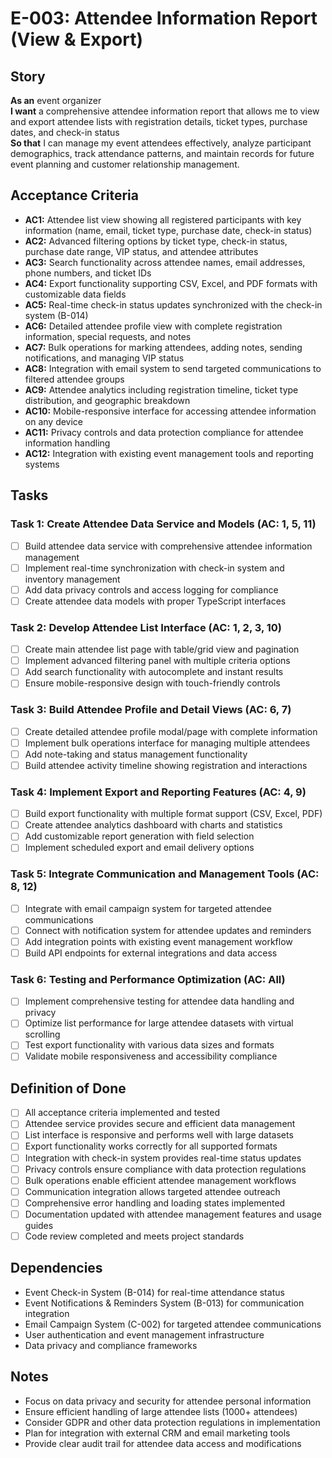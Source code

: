 # E-003: Attendee Information Report (View & Export)

## Story

**As an** event organizer  
**I want** a comprehensive attendee information report that allows me to view and export attendee lists with registration details, ticket types, purchase dates, and check-in status  
**So that** I can manage my event attendees effectively, analyze participant demographics, track attendance patterns, and maintain records for future event planning and customer relationship management.

## Acceptance Criteria

- **AC1:** Attendee list view showing all registered participants with key information (name, email, ticket type, purchase date, check-in status)
- **AC2:** Advanced filtering options by ticket type, check-in status, purchase date range, VIP status, and attendee attributes
- **AC3:** Search functionality across attendee names, email addresses, phone numbers, and ticket IDs
- **AC4:** Export functionality supporting CSV, Excel, and PDF formats with customizable data fields
- **AC5:** Real-time check-in status updates synchronized with the check-in system (B-014)
- **AC6:** Detailed attendee profile view with complete registration information, special requests, and notes
- **AC7:** Bulk operations for marking attendees, adding notes, sending notifications, and managing VIP status
- **AC8:** Integration with email system to send targeted communications to filtered attendee groups
- **AC9:** Attendee analytics including registration timeline, ticket type distribution, and geographic breakdown
- **AC10:** Mobile-responsive interface for accessing attendee information on any device
- **AC11:** Privacy controls and data protection compliance for attendee information handling
- **AC12:** Integration with existing event management tools and reporting systems

## Tasks

### Task 1: Create Attendee Data Service and Models (AC: 1, 5, 11)
- [ ] Build attendee data service with comprehensive attendee information management
- [ ] Implement real-time synchronization with check-in system and inventory management
- [ ] Add data privacy controls and access logging for compliance
- [ ] Create attendee data models with proper TypeScript interfaces

### Task 2: Develop Attendee List Interface (AC: 1, 2, 3, 10)
- [ ] Create main attendee list page with table/grid view and pagination
- [ ] Implement advanced filtering panel with multiple criteria options
- [ ] Add search functionality with autocomplete and instant results
- [ ] Ensure mobile-responsive design with touch-friendly controls

### Task 3: Build Attendee Profile and Detail Views (AC: 6, 7)
- [ ] Create detailed attendee profile modal/page with complete information
- [ ] Implement bulk operations interface for managing multiple attendees
- [ ] Add note-taking and status management functionality
- [ ] Build attendee activity timeline showing registration and interactions

### Task 4: Implement Export and Reporting Features (AC: 4, 9)
- [ ] Build export functionality with multiple format support (CSV, Excel, PDF)
- [ ] Create attendee analytics dashboard with charts and statistics
- [ ] Add customizable report generation with field selection
- [ ] Implement scheduled export and email delivery options

### Task 5: Integrate Communication and Management Tools (AC: 8, 12)
- [ ] Integrate with email campaign system for targeted attendee communications
- [ ] Connect with notification system for attendee updates and reminders
- [ ] Add integration points with existing event management workflow
- [ ] Build API endpoints for external integrations and data access

### Task 6: Testing and Performance Optimization (AC: All)
- [ ] Implement comprehensive testing for attendee data handling and privacy
- [ ] Optimize list performance for large attendee datasets with virtual scrolling
- [ ] Test export functionality with various data sizes and formats
- [ ] Validate mobile responsiveness and accessibility compliance

## Definition of Done

- [ ] All acceptance criteria implemented and tested
- [ ] Attendee service provides secure and efficient data management
- [ ] List interface is responsive and performs well with large datasets
- [ ] Export functionality works correctly for all supported formats
- [ ] Integration with check-in system provides real-time status updates
- [ ] Privacy controls ensure compliance with data protection regulations
- [ ] Bulk operations enable efficient attendee management workflows
- [ ] Communication integration allows targeted attendee outreach
- [ ] Comprehensive error handling and loading states implemented
- [ ] Documentation updated with attendee management features and usage guides
- [ ] Code review completed and meets project standards

## Dependencies

- Event Check-in System (B-014) for real-time attendance status
- Event Notifications & Reminders System (B-013) for communication integration
- Email Campaign System (C-002) for targeted attendee communications
- User authentication and event management infrastructure
- Data privacy and compliance frameworks

## Notes

- Focus on data privacy and security for attendee personal information
- Ensure efficient handling of large attendee lists (1000+ attendees)
- Consider GDPR and other data protection regulations in implementation
- Plan for integration with external CRM and email marketing tools
- Provide clear audit trail for attendee data access and modifications 